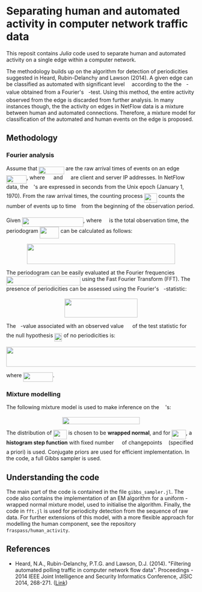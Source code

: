 # Separating human and automated activity in computer network traffic data

This reposit contains *Julia* code used to separate human and automated activity on a single edge within a computer network. 

The methodology builds up on the algorithm for detection of periodicities suggested in Heard, Rubin-Delanchy and Lawson (2014). A given edge can be classified as automated with significant level <img src="https://rawgit.com/fraspass/sbm (fetch/master/svgs/c745b9b57c145ec5577b82542b2df546.svg?invert_in_darkmode" align=middle width=10.57650495pt height=14.1552444pt/> according to the the <img src="https://rawgit.com/fraspass/sbm (fetch/master/svgs/2ec6e630f199f589a2402fdf3e0289d5.svg?invert_in_darkmode" align=middle width=8.27056725pt height=14.1552444pt/>-value obtained from a Fourier's <img src="https://rawgit.com/fraspass/sbm (fetch/master/svgs/3cf4fbd05970446973fc3d9fa3fe3c41.svg?invert_in_darkmode" align=middle width=8.43037635pt height=14.1552444pt/>-test. Using this method, the entire activity observed from the edge is discarded from further analysis. In many instances though, the the activity on edges in NetFlow data is a mixture between human and automated connections. Therefore, a mixture model for classification of the automated and human events on the edge is proposed. 

## Methodology

### Fourier analysis

Assume that <img src="https://rawgit.com/fraspass/sbm (fetch/master/svgs/e2c473b0627500251619ee3222b5f1ba.svg?invert_in_darkmode" align=middle width=67.42223235pt height=20.2218027pt/> are the raw arrival times of events on an edge <img src="https://rawgit.com/fraspass/sbm (fetch/master/svgs/0fa0326f423a749421f358bd1d3a1653.svg?invert_in_darkmode" align=middle width=53.67565335pt height=22.4657235pt/>, where <img src="https://rawgit.com/fraspass/sbm (fetch/master/svgs/cbfb1b2a33b28eab8a3e59464768e810.svg?invert_in_darkmode" align=middle width=14.90868885pt height=22.4657235pt/> and <img src="https://rawgit.com/fraspass/sbm (fetch/master/svgs/91aac9730317276af725abd8cef04ca9.svg?invert_in_darkmode" align=middle width=13.1963865pt height=22.4657235pt/> are client and server IP addresses. In NetFlow data, the <img src="https://rawgit.com/fraspass/sbm (fetch/master/svgs/02ab12d0013b89c8edc7f0f2662fa7a9.svg?invert_in_darkmode" align=middle width=10.5869973pt height=20.2218027pt/>'s are expressed in seconds from the Unix epoch (January 1, 1970). From the raw arrival times, the counting process <img src="https://rawgit.com/fraspass/sbm (fetch/master/svgs/bc26136196e30407c1303ffbe073b500.svg?invert_in_darkmode" align=middle width=33.7214988pt height=24.657534pt/> counts the number of events up to time <img src="https://rawgit.com/fraspass/sbm (fetch/master/svgs/4f4f4e395762a3af4575de74c019ebb5.svg?invert_in_darkmode" align=middle width=5.93609775pt height=20.2218027pt/> from the beginning of the observation period. 

Given <img src="https://rawgit.com/fraspass/sbm (fetch/master/svgs/de3e1f364fdb63b83b40dccd545f87da.svg?invert_in_darkmode" align=middle width=162.9620025pt height=24.657534pt/>, where <img src="https://rawgit.com/fraspass/sbm (fetch/master/svgs/2f118ee06d05f3c2d98361d9c30e38ce.svg?invert_in_darkmode" align=middle width=11.88931425pt height=22.4657235pt/> is the total observation time, the periodogram <img src="https://rawgit.com/fraspass/sbm (fetch/master/svgs/ec6220dd5b1b0b041c2cef5a4282e12f.svg?invert_in_darkmode" align=middle width=51.5026083pt height=31.1415357pt/> can be calculated as follows:
<p align="center"><img src="https://rawgit.com/fraspass/sbm (fetch/master/svgs/82d1c12d422abbbaf8fe5b36692b4478.svg?invert_in_darkmode" align=middle width=393.1414047pt height=53.95471455pt/></p>

The periodogram can be easily evaluated at the Fourier frequencies <img src="https://rawgit.com/fraspass/sbm (fetch/master/svgs/3b3c77a3ac66bae7c20ee3ae896d4007.svg?invert_in_darkmode" align=middle width=197.3341491pt height=24.657534pt/> using the Fast Fourier Transform (FFT). The presence of periodicities can be assessed using the Fourier's <img src="https://rawgit.com/fraspass/sbm (fetch/master/svgs/3cf4fbd05970446973fc3d9fa3fe3c41.svg?invert_in_darkmode" align=middle width=8.43037635pt height=14.1552444pt/>-statistic:
<p align="center"><img src="https://rawgit.com/fraspass/sbm (fetch/master/svgs/7610c527b41a3ca4260038f78e3cced2.svg?invert_in_darkmode" align=middle width=193.18586925pt height=49.3970961pt/></p>

The <img src="https://rawgit.com/fraspass/sbm (fetch/master/svgs/2ec6e630f199f589a2402fdf3e0289d5.svg?invert_in_darkmode" align=middle width=8.27056725pt height=14.1552444pt/>-value associated with an observed value <img src="https://rawgit.com/fraspass/sbm (fetch/master/svgs/edd8e1b4a643e8dd7ef5f1c2b1cbdc59.svg?invert_in_darkmode" align=middle width=15.1655526pt height=22.638462pt/> of the test statistic for the null hypothesis <img src="https://rawgit.com/fraspass/sbm (fetch/master/svgs/30074edb23bec8e7c47c584ff885e5b5.svg?invert_in_darkmode" align=middle width=20.21695005pt height=22.4657235pt/> of no periodicities is:
<p align="center"><img src="https://rawgit.com/fraspass/sbm (fetch/master/svgs/a4d956ecfb6d2cf7f2cb0f06710456ad.svg?invert_in_darkmode" align=middle width=558.9765555pt height=52.38100065pt/></p>

where <img src="https://rawgit.com/fraspass/sbm (fetch/master/svgs/e08b72ddd2f1f1f6611e392a2f496078.svg?invert_in_darkmode" align=middle width=78.8337363pt height=24.657534pt/>.

### Mixture modelling

The following mixture model is used to make inference on the <img src="https://rawgit.com/fraspass/sbm (fetch/master/svgs/6af8e9329c416994c3690752bde99a7d.svg?invert_in_darkmode" align=middle width=12.2955525pt height=14.1552444pt/>'s:
<p align="center"><img src="https://rawgit.com/fraspass/sbm (fetch/master/svgs/58ac95467afd5bd554329dbc5613ccb8.svg?invert_in_darkmode" align=middle width=206.6582232pt height=18.3123831pt/></p>

The distribution of <img src="https://rawgit.com/fraspass/sbm (fetch/master/svgs/a5db2864f408f1246504f17cd9c63105.svg?invert_in_darkmode" align=middle width=36.1074516pt height=24.657534pt/> is chosen to be **wrapped normal**, and for <img src="https://rawgit.com/fraspass/sbm (fetch/master/svgs/04a94bf0af1c46c432a53d344a452748.svg?invert_in_darkmode" align=middle width=37.867698pt height=24.657534pt/>, a **histogram step function** with fixed number <img src="https://rawgit.com/fraspass/sbm (fetch/master/svgs/61e84f854bc6258d4108d08d4c4a0852.svg?invert_in_darkmode" align=middle width=13.2934098pt height=22.4657235pt/> of changepoints <img src="https://rawgit.com/fraspass/sbm (fetch/master/svgs/0fe1677705e987cac4f589ed600aa6b3.svg?invert_in_darkmode" align=middle width=9.04685265pt height=14.1552444pt/> (specified a priori) is used. Conjugate priors are used for efficient implementation. In the code, a full Gibbs sampler is used. 

## Understanding the code

The main part of the code is contained in the file `gibbs_sampler.jl`. The code also contains the implementation of an EM algorithm for a uniform - wrapped normal mixture model, used to initialise the algorithm. Finally, the code in `fft.jl` is used for periodicity detection from the sequence of raw data. For further extensions of this model, with a more flexible approach for modelling the human component, see the repository `fraspass/human_activity`.

## References

* Heard, N.A., Rubin-Delanchy, P.T.G. and Lawson, D.J. (2014). "Filtering automated polling traffic in computer network flow data". Proceedings - 2014 IEEE Joint Intelligence and Security Informatics Conference, JISIC 2014, 268-271. ([Link](https://ieeexplore.ieee.org/document/6975589/))
